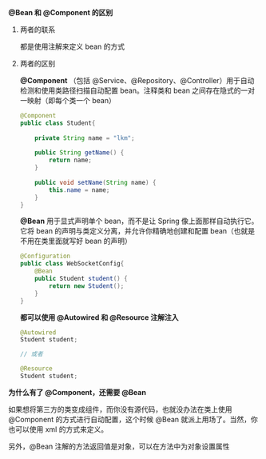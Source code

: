 **@Bean 和 @Component 的区别**

1. 两者的联系

   都是使用注解来定义 bean 的方式

2. 两者的区别

   **@Component** （包括 @Service、@Repository、@Controller）用于自动检测和使用类路径扫描自动配置 bean。注释类和 bean 之间存在隐式的一对一映射（即每个类一个 bean）

   ```java
   @Component
   public class Student{
       
       private String name = "lkm";
       
       public String getName() {
           return name;
       }
       
       public void setName(String name) {
           this.name = name;
       }
   }
   ```

   

   **@Bean** 用于显式声明单个 bean，而不是让 Spring 像上面那样自动执行它。它将 bean 的声明与类定义分离，并允许你精确地创建和配置 bean（也就是不用在类里面就写好 bean 的声明）

   ```java
   @Configuration
   public class WebSocketConfig{
       @Bean
       public Student student() {
           return new Student();
       }
   }
   ```

   

   **都可以使用 @Autowired 和 @Resource 注解注入**

   ```java
   @Autowired
   Student student;
   
   // 或者 
   
   @Resource
   Student student;
   ```

   

**为什么有了 @Component，还需要 @Bean**

如果想将第三方的类变成组件，而你没有源代码，也就没办法在类上使用 @Component 的方式进行自动配置，这个时候 @Bean 就派上用场了。当然，你也可以使用 xml 的方式来定义。

另外，@Bean 注解的方法返回值是对象，可以在方法中为对象设置属性


